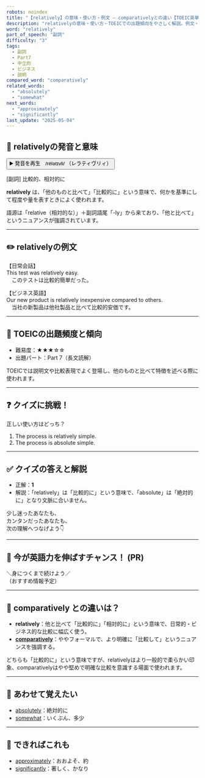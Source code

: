 ```yaml
---
robots: noindex
title: "【relatively】の意味・使い方・例文 ― comparativelyとの違い【TOEIC英単語】"
description: "relativelyの意味・使い方・TOEICでの出題傾向をやさしく解説。例文・クイズ付きでcomparativelyとの違いもわかりやすく学べます。"
word: "relatively"
part_of_speech: "副詞"
difficulty: "3"
tags:
  - 副詞
  - Part7
  - 中立的
  - ビジネス
  - 説明
compared_word: "comparatively"
related_words:
  - "absolutely"
  - "somewhat"
next_words:
  - "approximately"
  - "significantly"
last_update: "2025-05-04"
---
```


## 🔰 relativelyの発音と意味

<button class="play-audio" onclick="playTTS('relatively')">
  <span class="play-audio-main">
    ▶️ 発音を再生　/rélətɪvli/
  </span>
  <span class="play-audio-sub">
    （レラティヴリィ）
  </span>
</button>

[副詞] 比較的、相対的に

**relatively** は、「他のものと比べて」「比較的に」という意味で、何かを基準にして程度や量を表すときによく使われます。

語源は「relative（相対的な）」＋副詞語尾「-ly」から来ており、「他と比べて」というニュアンスが強調されています。

---

## ✏️ relativelyの例文

【日常会話】  
This test was relatively easy.  
　このテストは比較的簡単だった。

【ビジネス英語】  
Our new product is relatively inexpensive compared to others.  
　当社の新製品は他社製品と比べて比較的安価です。

---

## 🎯 TOEICの出題頻度と傾向

- 難易度：★★★☆☆
- 出題パート：Part 7（長文読解）

TOEICでは説明文や比較表現でよく登場し、他のものと比べて特徴を述べる際に使われます。

---

## ❓ クイズに挑戦！

正しい使い方はどっち？

1. The process is relatively simple.  
2. The process is absolute simple.

---

## ✅ クイズの答えと解説

- 正解：**1**
- 解説：「relatively」は「比較的に」という意味で、「absolute」は「絶対的に」となり文脈に合いません。

少し迷ったあなたも、  
カンタンだったあなたも、  
次の理解へつなげよう👇️

---

## 🚀 今が英語力を伸ばすチャンス！ (PR)

<div class="info-center">
＼身につくまで続けよう／<br>  
（おすすめ情報予定）
</div>

---

## 🤔  comparatively との違いは？

- **relatively**：他と比べて「比較的に」「相対的に」という意味で、日常的・ビジネス的な比較に幅広く使う。
- **[comparatively](/word/comparatively)**：ややフォーマルで、より明確に「比較して」というニュアンスを強調する。

どちらも「比較的に」という意味ですが、relativelyはより一般的で柔らかい印象、comparativelyはやや堅めで明確な比較を意識する場面で使われます。

---

## 🧩 あわせて覚えたい

- [absolutely](/word/absolutely)：絶対的に
- [somewhat](/word/somewhat)：いくぶん、多少

---

## 📖 できればこれも

- [approximately](/word/approximately)：おおよそ、約
- [significantly](/word/significantly)：著しく、かなり

<!-- cvid: aid34_bid24 -->
